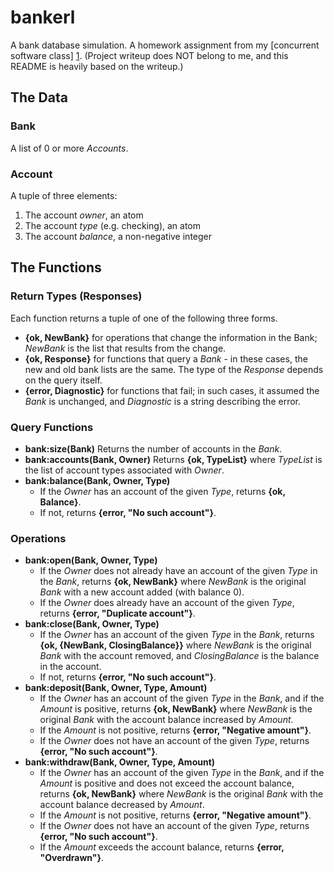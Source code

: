 bankerl
=======

A bank database simulation. A homework assignment from my [concurrent software class] [1]. (Project writeup does NOT belong to me, and this README is heavily based on the writeup.)

The Data
--------

### Bank

A list of 0 or more _Accounts_.

### Account

A tuple of three elements:

1. The account _owner_, an atom
2. The account _type_ (e.g. checking), an atom
3. The account _balance_, a non-negative integer

The Functions
-------------

### Return Types (Responses)

Each function returns a tuple of one of the following three forms.

* __{ok, NewBank}__ for operations that change the information in the Bank; _NewBank_ is the list that results from the change.
* __{ok, Response}__ for functions that query a _Bank_ - in these cases, the new and old bank lists are the same. The type of the _Response_ depends on the query itself.
* __{error, Diagnostic}__ for functions that fail; in such cases, it assumed the _Bank_ is unchanged, and _Diagnostic_ is a string describing the error.

### Query Functions

* __bank:size(Bank)__
	Returns the number of accounts in the _Bank_.
* __bank:accounts(Bank, Owner)__
	Returns __{ok, TypeList}__ where _TypeList_ is the list of account types associated with _Owner_.
* __bank:balance(Bank, Owner, Type)__
	* If the _Owner_ has an account of the given _Type_, returns __{ok, Balance}__.
	* If not, returns __{error, "No such account"}__.

### Operations

* __bank:open(Bank, Owner, Type)__
	* If the _Owner_ does not already have an account of the given _Type_ in the _Bank_, returns __{ok, NewBank}__ where _NewBank_ is the original _Bank_ with a new account added (with balance 0).
	* If the _Owner_ does already have an account of the given _Type_, returns __{error, "Duplicate account"}__.
* __bank:close(Bank, Owner, Type)__
	* If the _Owner_ has an account of the given _Type_ in the _Bank_, returns __{ok, {NewBank, ClosingBalance}}__ where _NewBank_ is the original _Bank_ with the account removed, and _ClosingBalance_ is the balance in the account.
	* If not, returns __{error, "No such account"}__.
* __bank:deposit(Bank, Owner, Type, Amount)__
	* If the _Owner_ has an account of the given _Type_ in the _Bank_, and if the _Amount_ is positive, returns __{ok, NewBank}__ where _NewBank_ is the original _Bank_ with the account balance increased by _Amount_.
	* If the _Amount_ is not positive, returns __{error, "Negative amount"}__.
	* If the _Owner_ does not have an account of the given _Type_, returns __{error, "No such account"}__.
* __bank:withdraw(Bank, Owner, Type, Amount)__
	* If the _Owner_ has an account of the given _Type_ in the _Bank_, and if the _Amount_ is positive and does not exceed the account balance, returns __{ok, NewBank}__ where _NewBank_ is the original _Bank_ with the account balance decreased by _Amount_.
	* If the _Amount_ is not positive, returns __{error, "Negative amount"}__.
	* If the _Owner_ does not have an account of the given _Type_, returns __{error, "No such account"}__.
	* If the _Amount_ exceeds the account balance, returns __{error, "Overdrawn"}__.



[1]: http://www.se.rit.edu/~se441/spring_2013/Assignments/ErlangSequential3.html
